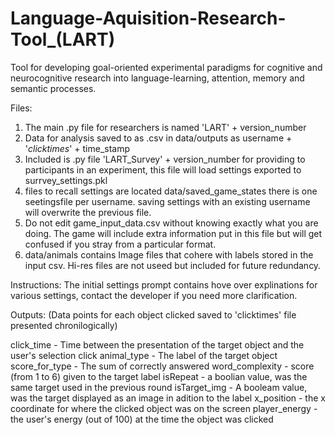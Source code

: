 # Language-Aquisition-Research-Tool_(LART)
 Tool for developing goal-oriented experimental paradigms for cognitive and neurocognitive research into language-learning, attention, memory and semantic processes.

Files:
1. The main .py file for researchers is named 'LART' + version_number
2. Data for analysis saved to as .csv in data/outputs as username + '_clicktimes_' + time_stamp  
3. Included is .py file 'LART_Survey' + version_number for providing to participants in an experiment, this file will load settings exported to surrvey_settings.pkl
4. files to recall settings are located data/saved_game_states there is one seetingsfile per username. saving settings with an existing username will overwrite the previous file.
5. Do not edit game_input_data.csv without knowing exactly what you are doing. The game will include extra information put in this file but will get confused if you stray from a particular format. 
6. data/animals contains Image files that cohere with labels stored in the input csv. Hi-res files are not useed but included for future redundancy.

Instructions:
The initial settings prompt contains hove over explinations for various settings, contact the developer if you need more clarification.

Outputs:
(Data points for each object clicked saved to 'clicktimes' file presented chronilogically)

click_time - Time between the presentation of the target object and the user's selection click
animal_type -  The label of the target object 
score_for_type - The sum of correctly answered
word_complexity - score (from 1 to 6) given to the target label 
isRepeat - a boolian value, was the same target used in the previous round
isTarget_img - A booleam value, was the target displayed as an image in adition to the label
x_position - the x coordinate for where the clicked object was on the screen
player_energy - the user's energy (out of 100) at the time the object was clicked



